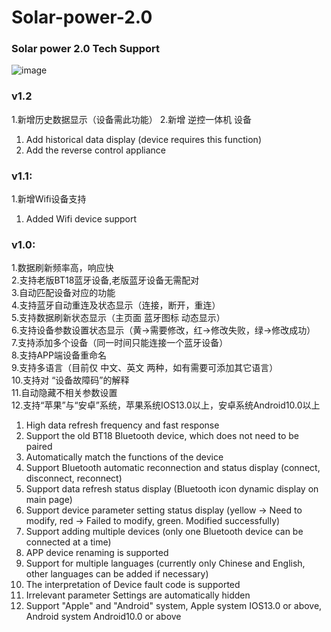 # Solar-power-2.0

### Solar power 2.0 Tech Support

![image](https://github.com/zzm529572179/Solar-power-2.0/assets/128197935/8fa00907-a8e8-4e92-913a-6e4573c02b9b)


### v1.2
1.新增历史数据显示（设备需此功能）
2.新增 逆控一体机 设备

1. Add historical data display (device requires this function)
2. Add the reverse control appliance

### v1.1:
1.新增Wifi设备支持

1. Added Wifi device support

### v1.0:  
1.数据刷新频率高，响应快  
2.支持老版BT18蓝牙设备,老版蓝牙设备无需配对  
3.自动匹配设备对应的功能  
4.支持蓝牙自动重连及状态显示（连接，断开，重连）  
5.支持数据刷新状态显示（主页面 蓝牙图标 动态显示）  
6.支持设备参数设置状态显示（黄->需要修改，红->修改失败，绿->修改成功）  
7.支持添加多个设备（同一时间只能连接一个蓝牙设备）  
8.支持APP端设备重命名  
9.支持多语言（目前仅 中文、英文  两种，如有需要可添加其它语言）  
10.支持对 “设备故障码”的解释  
11.自动隐藏不相关参数设置  
12.支持“苹果”与“安卓”系统，苹果系统IOS13.0以上，安卓系统Android10.0以上  

1. High data refresh frequency and fast response  
2. Support the old BT18 Bluetooth device, which does not need to be paired  
3. Automatically match the functions of the device  
4. Support Bluetooth automatic reconnection and status display (connect, disconnect, reconnect)  
5. Support data refresh status display (Bluetooth icon dynamic display on main page)  
6. Support device parameter setting status display (yellow -&gt; Need to modify, red -&gt; Failed to modify, green. Modified successfully)  
7. Support adding multiple devices (only one Bluetooth device can be connected at a time)  
8. APP device renaming is supported  
9. Support for multiple languages (currently only Chinese and English, other languages can be added if necessary)  
10. The interpretation of Device fault code is supported    
11. Irrelevant parameter Settings are automatically hidden  
12. Support "Apple" and "Android" system, Apple system IOS13.0 or above, Android system Android10.0 or above  
